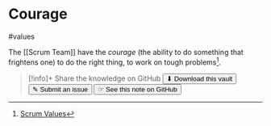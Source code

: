 # Courage
#values

The [[Scrum Team]] have the _courage_ (the ability to do something that frightens one) to do the right thing, to work on tough problems[^1].

[^1]: [Scrum Values](https://scrumguides.org/scrum-guide.html#scrum-values)


> [!info]+ Share the knowledge on GitHub
> [<button>⬇ Download this vault</button>](https://github.com/mauvera94/Agile-Multiverse) [<button> ✎ Submit an issue</button>](https://github.com/mauvera94/Agile-Multiverse/issues) [<button> ☞ See this note on GitHub</button>](<https://github.com/mauvera94/Agile-Multiverse/blob/main/Agile_Multiverse/Courage.md>)